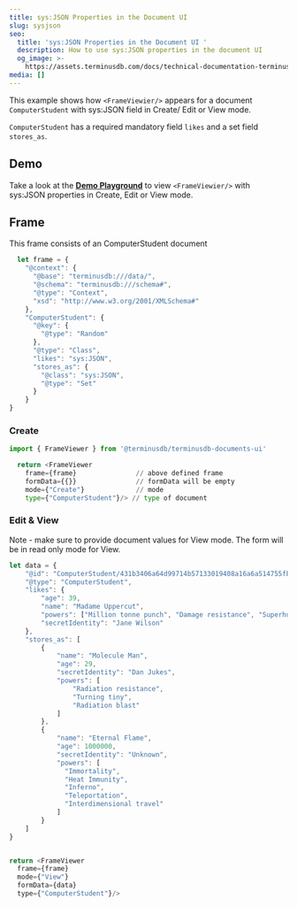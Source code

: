 ```yaml
---
title: sys:JSON Properties in the Document UI
slug: sysjson
seo:
  title: 'sys:JSON Properties in the Document UI '
  description: How to use sys:JSON properties in the document UI
  og_image: >-
    https://assets.terminusdb.com/docs/technical-documentation-terminuscms-og.png
media: []
---
```


This example shows how `<FrameViewier/>` appears for a document `ComputerStudent` with sys:JSON field in Create/ Edit or View mode.

`ComputerStudent` has a required mandatory field `likes` and a set field `stores_as`.

## Demo

Take a look at the [**Demo Playground**](https://documents-ui-playground.terminusdb.com/JSON) to view `<FrameViewier/>` with sys:JSON properties in Create, Edit or View mode.

## Frame

This frame consists of an ComputerStudent document

```javascript
  let frame = {
    "@context": {
      "@base": "terminusdb:///data/",
      "@schema": "terminusdb:///schema#",
      "@type": "Context",
      "xsd": "http://www.w3.org/2001/XMLSchema#"
    },
    "ComputerStudent": {
      "@key": {
        "@type": "Random"
      },
      "@type": "Class",
      "likes": "sys:JSON",
      "stores_as": {
        "@class": "sys:JSON",
        "@type": "Set"
      }
    }
}
```

### Create

```python
import { FrameViewer } from '@terminusdb/terminusdb-documents-ui'

  return <FrameViewer
    frame={frame}               // above defined frame          
    formData={{}}               // formData will be empty
    mode={"Create"}             // mode 
    type={"ComputerStudent"}/> // type of document 
```

### Edit & View

Note - make sure to provide document values for View mode. The form will be in read only mode for View.

```javascript
let data = {
    "@id": "ComputerStudent/431b3406a64d99714b57133019408a16a6a514755fb229aff01419b4b423cb62",
    "@type": "ComputerStudent",
    "likes": {
        "age": 39,
        "name": "Madame Uppercut",
        "powers": ["Million tonne punch", "Damage resistance", "Superhuman reflexes"],
        "secretIdentity": "Jane Wilson"
    },
    "stores_as": [
        {
            "name": "Molecule Man",
            "age": 29,
            "secretIdentity": "Dan Jukes",
            "powers": [
                "Radiation resistance",
                "Turning tiny",
                "Radiation blast"
            ]
        },
        {
            "name": "Eternal Flame",
            "age": 1000000,
            "secretIdentity": "Unknown",
            "powers": [
              "Immortality",
              "Heat Immunity",
              "Inferno",
              "Teleportation",
              "Interdimensional travel"
            ]
        }
    ]
}


return <FrameViewer
  frame={frame}
  mode={"View"}
  formData={data}
  type={"ComputerStudent"}/>
```